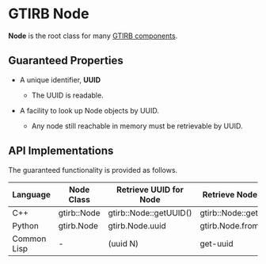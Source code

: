 # GTIRB Node


**Node** is the root class for many [GTIRB components](COMPONENTS.md).


## Guaranteed Properties

- A unique identifier, **UUID**
   - The UUID is readable.

- A facility to look up Node objects by UUID.
   - Any node still reachable in memory must be retrievable by UUID.


## API Implementations

The guaranteed functionality is provided as follows.

| Language    | Node Class  | Retrieve UUID for Node | Retrieve Node by UUID    |
|-------------|-------------|------------------------|--------------------------|
| C++         | gtirb::Node | gtirb::Node::getUUID() | gtirb::Node::getByUUID() |
| Python      | gtirb.Node  | gtirb.Node.uuid        | gtirb.Node.from_uuid()   |
| Common Lisp | -           | (uuid N)               | get-uuid                 |

